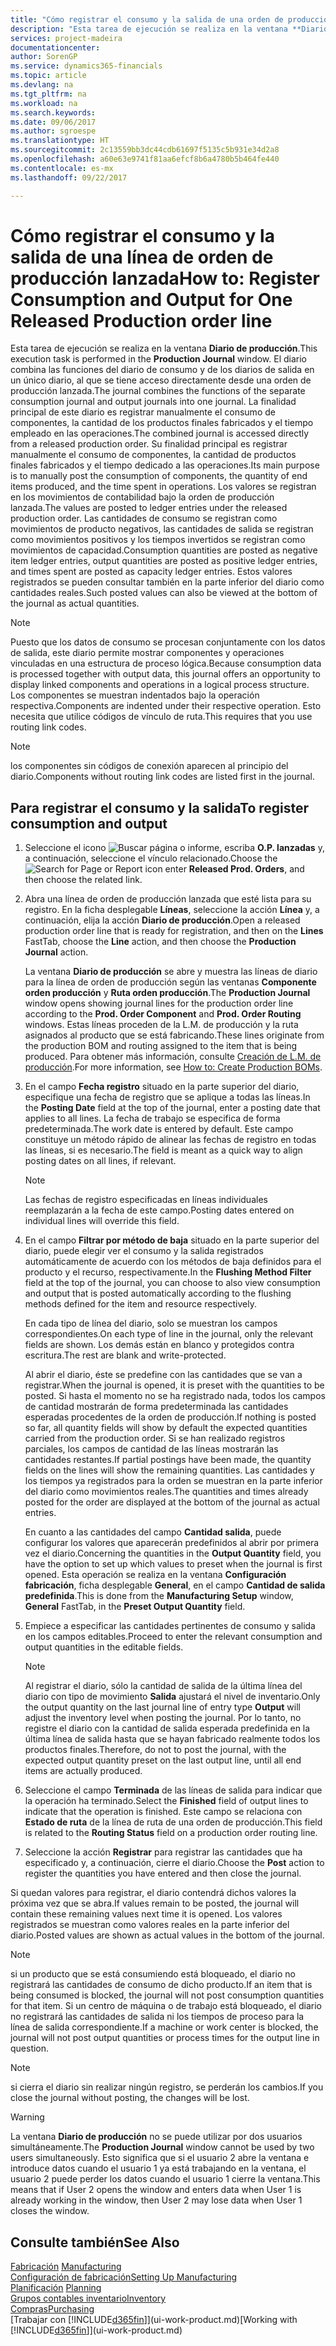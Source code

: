```yaml
---
title: "Cómo registrar el consumo y la salida de una orden de producción | Documentos de Microsoft"
description: "Esta tarea de ejecución se realiza en la ventana **Diario de producción**. El diario combina las funciones del diario de consumo y de los diarios de salida en un único diario, al que se tiene acceso directamente desde una orden de producción lanzada. La finalidad principal de este diario es registrar manualmente el consumo de componentes, la cantidad de los productos finales fabricados y el tiempo empleado en las operaciones. Su finalidad principal es registrar manualmente el consumo de componentes, la cantidad de productos finales fabricados y el tiempo dedicado a las operaciones."
services: project-madeira
documentationcenter: 
author: SorenGP
ms.service: dynamics365-financials
ms.topic: article
ms.devlang: na
ms.tgt_pltfrm: na
ms.workload: na
ms.search.keywords: 
ms.date: 09/06/2017
ms.author: sgroespe
ms.translationtype: HT
ms.sourcegitcommit: 2c13559bb3dc44cdb61697f5135c5b931e34d2a8
ms.openlocfilehash: a60e63e9741f81aa6efcf8b6a4780b5b464fe440
ms.contentlocale: es-mx
ms.lasthandoff: 09/22/2017

---
```

# <a name="how-to-register-consumption-and-output-for-one-released-production-order-line"></a><span data-ttu-id="3a9f6-106">Cómo registrar el consumo y la salida de una línea de orden de producción lanzada</span><span class="sxs-lookup"><span data-stu-id="3a9f6-106">How to: Register Consumption and Output for One Released Production order line</span></span>
<span data-ttu-id="3a9f6-107">Esta tarea de ejecución se realiza en la ventana **Diario de producción**.</span><span class="sxs-lookup"><span data-stu-id="3a9f6-107">This execution task is performed in the **Production Journal** window.</span></span> <span data-ttu-id="3a9f6-108">El diario combina las funciones del diario de consumo y de los diarios de salida en un único diario, al que se tiene acceso directamente desde una orden de producción lanzada.</span><span class="sxs-lookup"><span data-stu-id="3a9f6-108">The journal combines the functions of the separate consumption journal and output journals into one journal.</span></span> <span data-ttu-id="3a9f6-109">La finalidad principal de este diario es registrar manualmente el consumo de componentes, la cantidad de los productos finales fabricados y el tiempo empleado en las operaciones.</span><span class="sxs-lookup"><span data-stu-id="3a9f6-109">The combined journal is accessed directly from a released production order.</span></span> <span data-ttu-id="3a9f6-110">Su finalidad principal es registrar manualmente el consumo de componentes, la cantidad de productos finales fabricados y el tiempo dedicado a las operaciones.</span><span class="sxs-lookup"><span data-stu-id="3a9f6-110">Its main purpose is to manually post the consumption of components, the quantity of end items produced, and the time spent in operations.</span></span> <span data-ttu-id="3a9f6-111">Los valores se registran en los movimientos de contabilidad bajo la orden de producción lanzada.</span><span class="sxs-lookup"><span data-stu-id="3a9f6-111">The values are posted to ledger entries under the released production order.</span></span> <span data-ttu-id="3a9f6-112">Las cantidades de consumo se registran como movimientos de producto negativos, las cantidades de salida se registran como movimientos positivos y los tiempos invertidos se registran como movimientos de capacidad.</span><span class="sxs-lookup"><span data-stu-id="3a9f6-112">Consumption quantities are posted as negative item ledger entries, output quantities are posted as positive ledger entries, and times spent are posted as capacity ledger entries.</span></span> <span data-ttu-id="3a9f6-113">Estos valores registrados se pueden consultar también en la parte inferior del diario como cantidades reales.</span><span class="sxs-lookup"><span data-stu-id="3a9f6-113">Such posted values can also be viewed at the bottom of the journal as actual quantities.</span></span>  

> [!NOTE]  
>  <span data-ttu-id="3a9f6-114">Puesto que los datos de consumo se procesan conjuntamente con los datos de salida, este diario permite mostrar componentes y operaciones vinculadas en una estructura de proceso lógica.</span><span class="sxs-lookup"><span data-stu-id="3a9f6-114">Because consumption data is processed together with output data, this journal offers an opportunity to display linked components and operations in a logical process structure.</span></span> <span data-ttu-id="3a9f6-115">Los componentes se muestran indentados bajo la operación respectiva.</span><span class="sxs-lookup"><span data-stu-id="3a9f6-115">Components are indented under their respective operation.</span></span> <span data-ttu-id="3a9f6-116">Esto necesita que utilice códigos de vínculo de ruta.</span><span class="sxs-lookup"><span data-stu-id="3a9f6-116">This requires that you use routing link codes.</span></span>  

> [!NOTE]  
>  <span data-ttu-id="3a9f6-117">los componentes sin códigos de conexión aparecen al principio del diario.</span><span class="sxs-lookup"><span data-stu-id="3a9f6-117">Components without routing link codes are listed first in the journal.</span></span>  

## <a name="to-register-consumption-and-output"></a><span data-ttu-id="3a9f6-118">Para registrar el consumo y la salida</span><span class="sxs-lookup"><span data-stu-id="3a9f6-118">To register consumption and output</span></span>  
1.  <span data-ttu-id="3a9f6-119">Seleccione el icono ![Buscar página o informe](media/ui-search/search_small.png "icono Buscar página o informe"), escriba **O.P. lanzadas** y, a continuación, seleccione el vínculo relacionado.</span><span class="sxs-lookup"><span data-stu-id="3a9f6-119">Choose the ![Search for Page or Report](media/ui-search/search_small.png "Search for Page or Report icon") icon enter **Released Prod. Orders**, and then choose the related link.</span></span>  
2.  <span data-ttu-id="3a9f6-120">Abra una línea de orden de producción lanzada que esté lista para su registro. En la ficha desplegable **Líneas**, seleccione la acción **Línea** y, a continuación, elija la acción **Diario de producción**.</span><span class="sxs-lookup"><span data-stu-id="3a9f6-120">Open a released production order line that is ready for registration, and then on the **Lines** FastTab, choose the **Line** action, and then choose the **Production Journal** action.</span></span>  

    <span data-ttu-id="3a9f6-121">La ventana **Diario de producción** se abre y muestra las líneas de diario para la línea de orden de producción según las ventanas **Componente orden producción** y **Ruta orden producción**.</span><span class="sxs-lookup"><span data-stu-id="3a9f6-121">The **Production Journal** window opens showing journal lines for the production order line according to the **Prod. Order Component** and **Prod. Order Routing** windows.</span></span> <span data-ttu-id="3a9f6-122">Estas líneas proceden de la L.M. de producción y la ruta asignados al producto que se está fabricando.</span><span class="sxs-lookup"><span data-stu-id="3a9f6-122">These lines originate from the production BOM and routing assigned to the item that is being produced.</span></span> <span data-ttu-id="3a9f6-123">Para obtener más información, consulte [Creación de L.M. de producción](production-how-to-create-routings.md).</span><span class="sxs-lookup"><span data-stu-id="3a9f6-123">For more information, see [How to: Create Production BOMs](production-how-to-create-routings.md).</span></span>  

3.  <span data-ttu-id="3a9f6-124">En el campo **Fecha registro** situado en la parte superior del diario, especifique una fecha de registro que se aplique a todas las líneas.</span><span class="sxs-lookup"><span data-stu-id="3a9f6-124">In the **Posting Date** field at the top of the journal, enter a posting date that applies to all lines.</span></span> <span data-ttu-id="3a9f6-125">La fecha de trabajo se especifica de forma predeterminada.</span><span class="sxs-lookup"><span data-stu-id="3a9f6-125">The work date is entered by default.</span></span> <span data-ttu-id="3a9f6-126">Este campo constituye un método rápido de alinear las fechas de registro en todas las líneas, si es necesario.</span><span class="sxs-lookup"><span data-stu-id="3a9f6-126">The field is meant as a quick way to align posting dates on all lines, if relevant.</span></span>  

    > [!NOTE]  
    >  <span data-ttu-id="3a9f6-127">Las fechas de registro especificadas en líneas individuales reemplazarán a la fecha de este campo.</span><span class="sxs-lookup"><span data-stu-id="3a9f6-127">Posting dates entered on individual lines will override this field.</span></span>  

4.  <span data-ttu-id="3a9f6-128">En el campo **Filtrar por método de baja** situado en la parte superior del diario, puede elegir ver el consumo y la salida registrados automáticamente de acuerdo con los métodos de baja definidos para el producto y el recurso, respectivamente.</span><span class="sxs-lookup"><span data-stu-id="3a9f6-128">In the **Flushing Method Filter** field at the top of the journal, you can choose to also view consumption and output that is posted automatically according to the flushing methods defined for the item and resource respectively.</span></span>  

    <span data-ttu-id="3a9f6-129">En cada tipo de línea del diario, solo se muestran los campos correspondientes.</span><span class="sxs-lookup"><span data-stu-id="3a9f6-129">On each type of line in the journal, only the relevant fields are shown.</span></span> <span data-ttu-id="3a9f6-130">Los demás están en blanco y protegidos contra escritura.</span><span class="sxs-lookup"><span data-stu-id="3a9f6-130">The rest are blank and write-protected.</span></span>  

    <span data-ttu-id="3a9f6-131">Al abrir el diario, éste se predefine con las cantidades que se van a registrar.</span><span class="sxs-lookup"><span data-stu-id="3a9f6-131">When the journal is opened, it is preset with the quantities to be posted.</span></span> <span data-ttu-id="3a9f6-132">Si hasta el momento no se ha registrado nada, todos los campos de cantidad mostrarán de forma predeterminada las cantidades esperadas procedentes de la orden de producción.</span><span class="sxs-lookup"><span data-stu-id="3a9f6-132">If nothing is posted so far, all quantity fields will show by default the expected quantities carried from the production order.</span></span> <span data-ttu-id="3a9f6-133">Si se han realizado registros parciales, los campos de cantidad de las líneas mostrarán las cantidades restantes.</span><span class="sxs-lookup"><span data-stu-id="3a9f6-133">If partial postings have been made, the quantity fields on the lines will show the remaining quantities.</span></span> <span data-ttu-id="3a9f6-134">Las cantidades y los tiempos ya registrados para la orden se muestran en la parte inferior del diario como movimientos reales.</span><span class="sxs-lookup"><span data-stu-id="3a9f6-134">The quantities and times already posted for the order are displayed at the bottom of the journal as actual entries.</span></span>  

    <span data-ttu-id="3a9f6-135">En cuanto a las cantidades del campo **Cantidad salida**, puede configurar los valores que aparecerán predefinidos al abrir por primera vez el diario.</span><span class="sxs-lookup"><span data-stu-id="3a9f6-135">Concerning the quantities in the **Output Quantity** field, you have the option to set up which values to preset when the journal is first opened.</span></span> <span data-ttu-id="3a9f6-136">Esta operación se realiza en la ventana **Configuración fabricación**, ficha desplegable **General**, en el campo **Cantidad de salida predefinida**.</span><span class="sxs-lookup"><span data-stu-id="3a9f6-136">This is done from the **Manufacturing Setup** window, **General** FastTab, in the **Preset Output Quantity** field.</span></span> 

5.  <span data-ttu-id="3a9f6-137">Empiece a especificar las cantidades pertinentes de consumo y salida en los campos editables.</span><span class="sxs-lookup"><span data-stu-id="3a9f6-137">Proceed to enter the relevant consumption and output quantities in the editable fields.</span></span>  

    > [!NOTE]  
    >  <span data-ttu-id="3a9f6-138">Al registrar el diario, sólo la cantidad de salida de la última línea del diario con tipo de movimiento **Salida** ajustará el nivel de inventario.</span><span class="sxs-lookup"><span data-stu-id="3a9f6-138">Only the output quantity on the last journal line of entry type **Output** will adjust the inventory level when posting the journal.</span></span> <span data-ttu-id="3a9f6-139">Por lo tanto, no registre el diario con la cantidad de salida esperada predefinida en la última línea de salida hasta que se hayan fabricado realmente todos los productos finales.</span><span class="sxs-lookup"><span data-stu-id="3a9f6-139">Therefore, do not to post the journal, with the expected output quantity preset on the last output line, until all end items are actually produced.</span></span>  

6.  <span data-ttu-id="3a9f6-140">Seleccione el campo **Terminada** de las líneas de salida para indicar que la operación ha terminado.</span><span class="sxs-lookup"><span data-stu-id="3a9f6-140">Select the **Finished** field of output lines to indicate that the operation is finished.</span></span> <span data-ttu-id="3a9f6-141">Este campo se relaciona con **Estado de ruta** de la línea de ruta de una orden de producción.</span><span class="sxs-lookup"><span data-stu-id="3a9f6-141">This field is related to the **Routing Status** field on a production order routing line.</span></span>  
7.  <span data-ttu-id="3a9f6-142">Seleccione la acción **Registrar** para registrar las cantidades que ha especificado y, a continuación, cierre el diario.</span><span class="sxs-lookup"><span data-stu-id="3a9f6-142">Choose the **Post** action to register the quantities you have entered and then close the journal.</span></span>  

<span data-ttu-id="3a9f6-143">Si quedan valores para registrar, el diario contendrá dichos valores la próxima vez que se abra.</span><span class="sxs-lookup"><span data-stu-id="3a9f6-143">If values remain to be posted, the journal will contain these remaining values next time it is opened.</span></span> <span data-ttu-id="3a9f6-144">Los valores registrados se muestran como valores reales en la parte inferior del diario.</span><span class="sxs-lookup"><span data-stu-id="3a9f6-144">Posted values are shown as actual values in the bottom of the journal.</span></span>  

> [!NOTE]  
>  <span data-ttu-id="3a9f6-145"> si un producto que se está consumiendo está bloqueado, el diario no registrará las cantidades de consumo de dicho producto.</span><span class="sxs-lookup"><span data-stu-id="3a9f6-145">If an item that is being consumed is blocked, the journal will not post consumption quantities for that item.</span></span> <span data-ttu-id="3a9f6-146">Si un centro de máquina o de trabajo está bloqueado, el diario no registrará las cantidades de salida ni los tiempos de proceso para la línea de salida correspondiente.</span><span class="sxs-lookup"><span data-stu-id="3a9f6-146">If a machine or work center is blocked, the journal will not post output quantities or process times for the output line in question.</span></span>  

> [!NOTE]  
>  <span data-ttu-id="3a9f6-147">si cierra el diario sin realizar ningún registro, se perderán los cambios.</span><span class="sxs-lookup"><span data-stu-id="3a9f6-147">If you close the journal without posting, the changes will be lost.</span></span>  

> [!WARNING]  
>  <span data-ttu-id="3a9f6-148">La ventana **Diario de producción** no se puede utilizar por dos usuarios simultáneamente.</span><span class="sxs-lookup"><span data-stu-id="3a9f6-148">The **Production Journal** window cannot be used by two users simultaneously.</span></span> <span data-ttu-id="3a9f6-149">Esto significa que si el usuario 2 abre la ventana e introduce datos cuando el usuario 1 ya está trabajando en la ventana, el usuario 2 puede perder los datos cuando el usuario 1 cierre la ventana.</span><span class="sxs-lookup"><span data-stu-id="3a9f6-149">This means that if User 2 opens the window and enters data when User 1 is already working in the window, then User 2 may lose data when User 1 closes the window.</span></span>  

## <a name="see-also"></a><span data-ttu-id="3a9f6-150">Consulte también</span><span class="sxs-lookup"><span data-stu-id="3a9f6-150">See Also</span></span>  
<span data-ttu-id="3a9f6-151">[Fabricación](production-manage-manufacturing.md)  </span><span class="sxs-lookup"><span data-stu-id="3a9f6-151">[Manufacturing](production-manage-manufacturing.md)  </span></span>  
[<span data-ttu-id="3a9f6-152">Configuración de fabricación</span><span class="sxs-lookup"><span data-stu-id="3a9f6-152">Setting Up Manufacturing</span></span>](production-configure-production-processes.md)  
<span data-ttu-id="3a9f6-153">[Planificación](production-planning.md)    </span><span class="sxs-lookup"><span data-stu-id="3a9f6-153">[Planning](production-planning.md)    </span></span>  
[<span data-ttu-id="3a9f6-154">Grupos contables inventario</span><span class="sxs-lookup"><span data-stu-id="3a9f6-154">Inventory</span></span>](inventory-manage-inventory.md)  
[<span data-ttu-id="3a9f6-155">Compras</span><span class="sxs-lookup"><span data-stu-id="3a9f6-155">Purchasing</span></span>](purchasing-manage-purchasing.md)  
<span data-ttu-id="3a9f6-156">[Trabajar con [!INCLUDE[d365fin](includes/d365fin_md.md)]](ui-work-product.md)</span><span class="sxs-lookup"><span data-stu-id="3a9f6-156">[Working with [!INCLUDE[d365fin](includes/d365fin_md.md)]](ui-work-product.md)</span></span>

